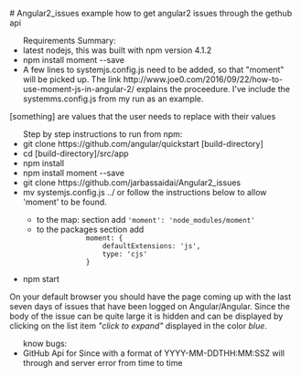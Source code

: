 <p>
# Angular2_issues
example how to get angular2 issues through the gethub api 
<ul>Requirements Summary: 
  <li>latest nodejs, this was built with npm version 4.1.2 </li>
  <li> npm install moment --save  </li>
  <li> A few lines to systemjs.config.js need to be added,  so that "moment" will be picked up. The link http://www.joe0.com/2016/09/22/how-to-use-moment-js-in-angular-2/  explains the proceedure. I've include the systemms.config.js from my run as an example.
  </li>
</ul>
</p>
<p>
[something] are values that the user needs to replace with their values
 <br>
<ul>Step by step instructions to run from npm:
<li>  git clone https://github.com/angular/quickstart [build-directory] </li>
<li> cd [build-directory]/src/app  </li>
<li> npm install </li>
<li> npm install moment --save </li>
<li> git clone https://github.com/jarbassaidai/Angular2_issues </li>
<li> mv systemjs.config.js ../  or follow the instructions below to allow 'moment' to be found.   </li>
    <ul>
    <li> to the map: section add <code>'moment': 'node_modules/moment'  </code> </li>
      <li> to the packages section add 
       <code> 
            moment: {
                defaultExtensions: 'js',
                type: 'cjs'
            }
       </code>
      </li>
    </ul>
<li> npm start </li>
</ul>
</p>
<p> On your default browser you should have the page coming up with the last seven days of issues that have been logged on Angular/Angular.  Since the body of the issue can be quite large it is hidden and can be displayed by clicking on the list item 
<em>"click to expand"</em> displayed in the color <em>blue</em>. 
</p>
<ul> know bugs: 
<li> GitHub Api for Since with a format of YYYY-MM-DDTHH:MM:SSZ will through and server error from time to time </li> 
</ul>
